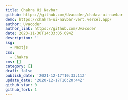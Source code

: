 ```yaml
---
title: Chakra Ui Navbar
github: https://github.com/Uvacoder/chakra-ui-navbar
demo: https://chakra-ui-navbar-vert.vercel.app/
author: Uvacoder
author_link: https://github.com/Uvacoder
date: 2023-11-30T14:33:05.694Z
description: ''
ssg:
  - Nextjs
css:
  - Chakra
cms: []
category: []
draft: false
publish_date: '2021-12-17T10:33:11Z'
update_date: '2020-12-17T16:20:44Z'
github_star: 0
github_fork: 1
---
```

